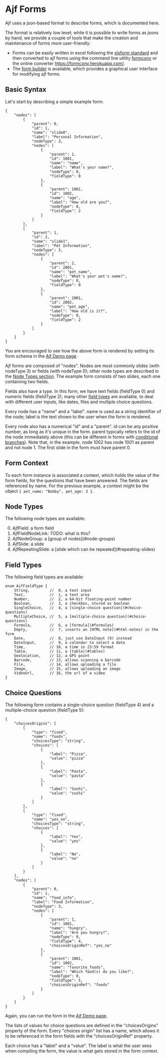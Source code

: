 # Ajf Forms

Ajf uses a json-based format to describe forms, which is documented here.

The format is relatively low level; while it is possible to write forms as jsons by hand,
we provide a couple of tools that make the creation and maintenance of forms more user-friendly:

- Forms can be easily written in excel following the [xlsform standard](https://github.com/gnucoop/formconv#introduction-to-xlsforms)
  and then converted to ajf forms using the command line utility [formconv](https://github.com/gnucoop/formconv)
  or the online converter <https://formconv.herokuapp.com/>.
- The [form builder](https://dev-mat.ajf.rocks/form-builder) is available,
  which provides a graphical user interface for modifying ajf forms.

## Basic Syntax

Let's start by describing a simple example form:

	{
		"nodes": [
			{
				"parent": 0,
				"id": 1,
				"name": "slide0",
				"label": "Personal Information",
				"nodeType": 3,
				"nodes": [
					{
						"parent": 1,
						"id": 1001,
						"name": "name",
						"label": "What's your name?",
						"nodeType": 0,
						"fieldType": 0
					},
					{
						"parent": 1001,
						"id": 1002,
						"name": "age",
						"label": "How old are you?",
						"nodeType": 0,
						"fieldType": 2
					}
				]
			},
			{
				"parent": 1,
				"id": 2,
				"name": "slide1",
				"label": "Pet Information",
				"nodeType": 3,
				"nodes": [
					{
						"parent": 2,
						"id": 2001,
						"name": "pet_name",
						"label": "What's your pet's name?",
						"nodeType": 0,
						"fieldType": 0
					},
					{
						"parent": 2001,
						"id": 2002,
						"name": "pet_age",
						"label": "How old is it?",
						"nodeType": 0,
						"fieldType": 2
					}
				]
			}
		]
	}

You are encouraged to see how the above form is rendered by setting its form schema in the [Ajf Demo page](https://dev-app.ajf.rocks/mat-forms).

Ajf forms are composed of "nodes".
Nodes are most commonly slides (with nodeType 3) or fields (with nodeType 0);
other node types are described in the [Node Types section](#node-types).
The example form consists of two slides, each one containing two fields.

Fields also have a type.
In this form, we have text fields (fieldType 0) and numeric fields (fieldType 2);
many other [field types](#field-types) are available, to deal with different user inputs, like dates, files and multiple choice questions.

Every node has a "name" and a "label".
name is used as a string identifier of the node;
label is the text shown to the user when the form is rendered.

Every node also has a numerical "id" and a "parent".
id can be any positive number, as long as it's unique in the form.
parent typically refers to the id of the node immediately above
(this can be different in forms with [conditional branches](#conditional-branches)).
Note that, in the example, node 1002 has node 1001 as parent and not node 1.
The first slide in the form must have parent 0.

## Form Context

To each form instance is associated a context, which holds the value of the form fields, for the questions that have been answered.
The fields are referenced by name.
For the previous example, a context might be the object `{ pet_name: "Bobby", pet_age: 3 }`.

## Node Types

The following node types are available:

<ol start="0">
	<li>AjfField: a form field</li>
	<li>AjfFieldNodeLink: TODO: what is this?</li>
	<li>AjfNodeGroup: a [group of nodes](#node-groups)</li>
	<li>AjfSlide: a slide</li>
	<li>AjfRepeatingSlide: a [slide which can be repeated](#repeating-slides)</li>
</ol>

## Field Types

The following field types are available:

	enum AjfFieldType {
		String,         //  0, a text input
		Text,           //  1, a text area
		Number,         //  2, a 64-bit floating-point number
		Boolean,        //  3, a checkbox, stored as boolean
		SingleChoice,   //  4, a [single-choice question](#choice-questions)
		MultipleChoice, //  5, a [multiple-choice question](#choice-questions)
		Formula,        //  6, a [formula](#formulas)
		Empty,          //  7, inserts an [HTML note](#html-notes) in the form
		Date,           //  8, just use DateInput (9) instead
		DateInput,      //  9, a calendar to select a date
		Time,           // 10, a time in 23:59 format
		Table,          // 11, a [table](#tables)
		Geolocation,    // 12, a GPS point
		Barcode,        // 13, allows scanning a barcode
		File,           // 14, allows uploading a file
		Image,          // 15, allows uploading an image
		VideoUrl,       // 16, the url of a video
	}

## Choice Questions

The following form contains a single-choice question (fieldType 4) and a multiple-choice question (fieldType 5):

	{
		"choicesOrigins": [
			{
				"type": "fixed",
				"name": "foods",
				"choicesType": "string",
				"choices": [
					{
						"label": "Pizza",
						"value": "pizza"
					},
					{
						"label": "Pasta",
						"value": "pasta"
					},
					{
						"label": "Sushi",
						"value": "sushi"
					}
				]
			},
			{
				"type": "fixed",
				"name": "yes_no",
				"choicesType": "string",
				"choices": [
					{
						"label": "Yes",
						"value": "yes"
					},
					{
						"label": "No",
						"value": "no"
					}
				]
			}
		],
		"nodes": [
			{
				"parent": 0,
				"id": 1,
				"name": "food_info",
				"label": "Food Information",
				"nodeType": 3,
				"nodes": [
					{
						"parent": 1,
						"id": 1001,
						"name": "hungry",
						"label": "Are you hungry?",
						"nodeType": 0,
						"fieldType": 4,
						"choicesOriginRef": "yes_no"
					},
					{
						"parent": 1001,
						"id": 1002,
						"name": "favorite_foods",
						"label": "Which food(s) do you like?",
						"nodeType": 0,
						"fieldType": 5,
						"choicesOriginRef": "foods"
					}
				]
			}
		]
	}

Again, you can run the form in the [Ajf Demo page](https://dev-app.ajf.rocks/mat-forms).

The lists of values for choice questions are defined in the "choicesOrigins" property of the form.
Every "choices origin" list has a name, which allows it to be referenced in the form fields with the "choicesOriginRef" property.

Each choice has a "label" and a "value".
The label is what the user sees when compiling the form, the value is what gets stored in the form context.
